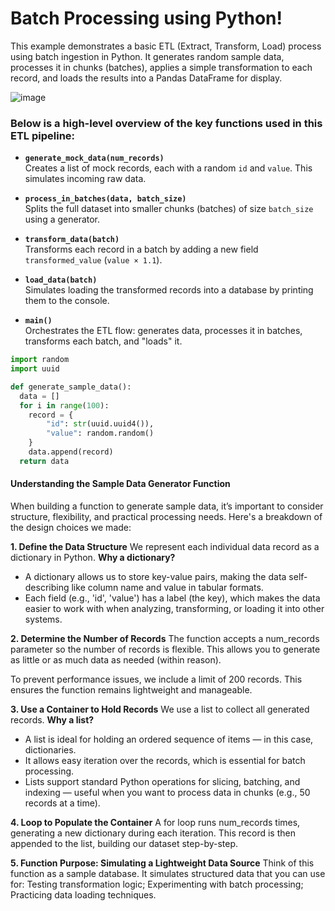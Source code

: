 # Batch Processing using Python!
This example demonstrates a basic ETL (Extract, Transform, Load) process using batch ingestion in Python.
It generates random sample data, processes it in chunks (batches), applies a simple transformation to each record, and loads the results into a Pandas DataFrame for display.

![image](https://github.com/user-attachments/assets/abf8f61f-beca-4662-8d8f-a4f0ea093cae)

### Below is a high-level overview of the key functions used in this ETL pipeline:

- **`generate_mock_data(num_records)`**  
  Creates a list of mock records, each with a random `id` and `value`. This simulates incoming raw data.

- **`process_in_batches(data, batch_size)`**  
  Splits the full dataset into smaller chunks (batches) of size `batch_size` using a generator.

- **`transform_data(batch)`**  
  Transforms each record in a batch by adding a new field `transformed_value` (`value × 1.1`).

- **`load_data(batch)`**  
  Simulates loading the transformed records into a database by printing them to the console.

- **`main()`**  
  Orchestrates the ETL flow: generates data, processes it in batches, transforms each batch, and "loads" it.


```python
import random
import uuid

def generate_sample_data():
  data = []
  for i in range(100):
    record = {
        "id": str(uuid.uuid4()),
        "value": random.random()            
    }
    data.append(record)
  return data
```

#### Understanding the Sample Data Generator Function
When building a function to generate sample data, it’s important to consider structure, flexibility, and practical processing needs. Here's a breakdown of the design choices we made:

**1. Define the Data Structure**
We represent each individual data record as a dictionary in Python.
**Why a dictionary?**

- A dictionary allows us to store key-value pairs, making the data self-describing like column name and value in tabular formats.
- Each field (e.g., 'id', 'value') has a label (the key), which makes the data easier to work with when analyzing, transforming, or loading it into other systems.

**2. Determine the Number of Records**
The function accepts a num_records parameter so the number of records is flexible. This allows you to generate as little or as much data as needed (within reason).

To prevent performance issues, we include a limit of 200 records. This ensures the function remains lightweight and manageable.

**3. Use a Container to Hold Records**
We use a list to collect all generated records.
**Why a list?**

- A list is ideal for holding an ordered sequence of items — in this case, dictionaries.
- It allows easy iteration over the records, which is essential for batch processing.
- Lists support standard Python operations for slicing, batching, and indexing — useful when you want to process data in chunks (e.g., 50 records at a time).

 **4. Loop to Populate the Container**
A for loop runs num_records times, generating a new dictionary during each iteration. This record is then appended to the list, building our dataset step-by-step.

**5. Function Purpose: Simulating a Lightweight Data Source**
Think of this function as a sample database. It simulates structured data that you can use for: Testing transformation logic; Experimenting with batch processing; Practicing data loading techniques.